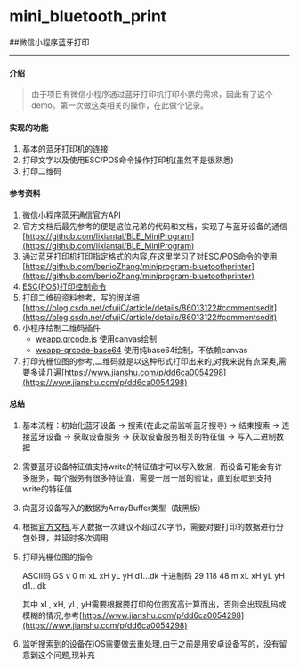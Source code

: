 # mini_bluetooth_print
##微信小程序蓝牙打印

----------


#### 介绍

> 由于项目有微信小程序通过蓝牙打印机打印小票的需求，因此有了这个demo。第一次做这类相关的操作，在此做个记录。
        

#### 实现的功能
1. 基本的蓝牙打印机的连接
2. 打印文字以及使用ESC/POS命令操作打印机(虽然不是很熟悉)
3. 打印二维码

#### 参考资料
1. [微信小程序蓝牙通信官方API](https://developers.weixin.qq.com/miniprogram/dev/api/device/bluetooth-ble/wx.writeBLECharacteristicValue.html)
2. 官方文档后最先参考的便是这位兄弟的代码和文档，实现了与蓝牙设备的通信 [https://github.com/lixiantai/BLE_MiniProgram](https://github.com/lixiantai/BLE_MiniProgram)
3. 通过蓝牙打印机打印指定格式的内容,在这里学习了对ESC/POS命令的使用 [https://github.com/benioZhang/miniprogram-bluetoothprinter](https://github.com/benioZhang/miniprogram-bluetoothprinter)
4. [ESC(POS)打印控制命令](http://www.xmjjdz.com/downloads/manual/cn/ESC(POS)%E6%89%93%E5%8D%B0%E6%8E%A7%E5%88%B6%E5%91%BD%E4%BB%A4.pdf)
5. 打印二维码资料参考，写的很详细 [https://blog.csdn.net/cfujiC/article/details/86013122#commentsedit](https://blog.csdn.net/cfujiC/article/details/86013122#commentsedit)
6. 小程序绘制二维码插件
    - [weapp.qrcode.js](https://github.com/yingye/weapp-qrcode) 使用canvas绘制
    - [weapp-qrcode-base64](https://github.com/Pudon/weapp-qrcode-base64) 使用纯base64绘制，不依赖canvas
7. 打印光栅位图的参考,二维码就是以这种形式打印出来的,对我来说有点深奥,需要多读几遍[https://www.jianshu.com/p/dd6ca0054298](https://www.jianshu.com/p/dd6ca0054298)


#### 总结

1. 基本流程：初始化蓝牙设备 -> 搜索(在此之前监听蓝牙搜寻) -> 结束搜索 -> 连接蓝牙设备 -> 获取设备服务 -> 获取设备服务相关的特征值 -> 写入二进制数据
2. 需要蓝牙设备特征值支持write的特征值才可以写入数据，而设备可能会有许多服务，每个服务有很多特征值，需要一层一层的验证，直到获取到支持write的特征值
3. 向蓝牙设备写入的数据为ArrayBuffer类型（敲黑板）
4. 根据[官方文档](https://developers.weixin.qq.com/miniprogram/dev/api/device/bluetooth-ble/wx.writeBLECharacteristicValue.html),写入数据一次建议不超过20字节，需要对要打印的数据进行分包处理，并延时多次调用
5. 打印光栅位图的指令

     ASCII码    GS  v   0    m  xL  xH  yL  yH  d1...dk
     十进制码    29  118  48  m  xL  xH  yL  yH  d1...dk

    其中 xL, xH, yL, yH需要根据要打印的位图宽高计算而出，否则会出现乱码或模糊的情况,参考[https://www.jianshu.com/p/dd6ca0054298](https://www.jianshu.com/p/dd6ca0054298)
6. 监听搜索到的设备在iOS需要做去重处理,由于之前是用安卓设备写的，没有留意到这个问题,现补充
